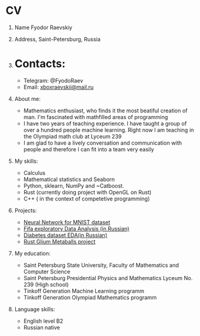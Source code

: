 # CV

1. Name
   Fyodor Raevskiy
2. Address,
   Saint-Petersburg, Russia
3. # Contacts:
   - Telegram: @FyodoRaev
   - Email:  xboxraevskii@mail.ru
     
4. About me:
   - Mathematics enthusiast, who finds it the most beatiful creation of man. I'm fascinated with mathfilled areas of programming
   - I have two years of teaching experience. I have taught a group of over a hundred people machine learning. Right now I am teaching in the Olympiad math club at Lyceum 239
   - I am glad to have a lively conversation and communication with people and therefore I can fit into a team very easily
     
5. My skills:

   - Calculus
   - Mathematical statistics and Seaborn
   - Python, sklearn, NumPy and ~Catboost.
   - Rust (currently doing project with OpenGL on Rust)
   - C++ ( in the context of competetive programming)
  
6. Projects:
   - [Neural Network for MNIST dataset](https://github.com/FyodoRaev/MNIST-neural-network)
   - [Fifa exploratory Data Analysis (in Russian)](https://github.com/FyodoRaev/Sample-ML-Repo/blob/hw02/02.%20Data%20Wrangling/fifaeda/fifaeda.ipynb) 
   - [Diabetes dataset EDA(in Russian)](https://github.com/FyodoRaev/Sample-ML-Repo/blob/hw04/06.%20Overfittng%20problem/Tinkoff_Generation_3_linear_regression_inclass.ipynb)
   - [Rust Glium Metaballs project](https://github.com/FyodoRaev/GliumMetaballs)
  


7. My education:

   - Saint Petersburg State University, Faculty of Mathematics and Computer Science
   - Saint Petersburg Presidential Physics and Mathematics Lyceum No. 239 (High school)
   - Tinkoff Generation Machine Learning programm 
   - Tinkoff Generation Olympiad Mathematics programm
8. Language skills:
   - English level B2
   - Russian native 
